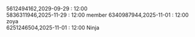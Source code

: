 5612494162,2029-09-29 : 12:00        
5836311946,2025-11-29 : 12:00      member 
6340987944,2025-11-01 : 12:00      zoya    
6251246504,2025-11-01 : 12:00      Ninja
